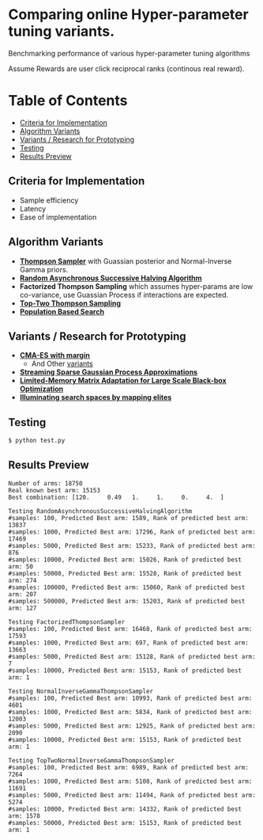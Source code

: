 # Comparing online Hyper-parameter tuning variants.
Benchmarking performance of various hyper-parameter tuning algorithms

Assume Rewards are user click reciprocal ranks (continous real reward).

# Table of Contents
- [Criteria for Implementation](#criteria-for-implementation)
- [Algorithm Variants](#algorithm-variants)
- [Variants / Research for Prototyping](#variants--research-for-prototyping)
- [Testing](#testing)
- [Results Preview](#results-preview)

## Criteria for Implementation
* Sample efficiency
* Latency
* Ease of implementation

## Algorithm Variants

* [**Thompson Sampler**](https://www.cs.ubc.ca/labs/lci/mlrg/slides/2019_summer_6_thompson_sampling.pdf) with Guassian posterior and Normal-Inverse Gamma priors.
* [**Random Asynchronous Successive Halving Algorithm**](https://arxiv.org/pdf/1810.05934)
* **Factorized Thompson Sampling** which assumes hyper-params are low co-variance, use Guassian Process if interactions are expected.
* [**Top-Two Thompson Sampling**](https://arxiv.org/pdf/1602.08448)
* [**Population Based Search**](https://arxiv.org/pdf/1711.09846)

## Variants / Research for Prototyping
- [**CMA-ES with margin**](https://arxiv.org/pdf/2305.00849v1)
  - And Other [variants](https://arxiv.org/search/cs?searchtype=author&query=Shirakawa,+S)
- [**Streaming Sparse Gaussian Process Approximations**](https://proceedings.neurips.cc/paper_files/paper/2017/file/f31b20466ae89669f9741e047487eb37-Paper.pdf)
- [**Limited-Memory Matrix Adaptation
for Large Scale Black-box Optimization**](https://arxiv.org/pdf/1705.06693)
- [**Illuminating search spaces by mapping elites**](https://arxiv.org/pdf/1504.04909)

## Testing
```bash
$ python test.py
```

## Results Preview
```shell
Number of arms: 18750
Real known best arm: 15153
Best combination: [120.     0.49   1.     1.     0.     4.  ]

Testing RandomAsynchronousSuccessiveHalvingAlgorithm
#samples: 100, Predicted Best arm: 1589, Rank of predicted best arm: 13837
#samples: 1000, Predicted Best arm: 17296, Rank of predicted best arm: 17469
#samples: 5000, Predicted Best arm: 15233, Rank of predicted best arm: 876
#samples: 10000, Predicted Best arm: 15026, Rank of predicted best arm: 50
#samples: 50000, Predicted Best arm: 15528, Rank of predicted best arm: 274
#samples: 100000, Predicted Best arm: 15060, Rank of predicted best arm: 207
#samples: 500000, Predicted Best arm: 15203, Rank of predicted best arm: 127

Testing FactorizedThompsonSampler
#samples: 100, Predicted Best arm: 16468, Rank of predicted best arm: 17593
#samples: 1000, Predicted Best arm: 697, Rank of predicted best arm: 13663
#samples: 5000, Predicted Best arm: 15128, Rank of predicted best arm: 7
#samples: 10000, Predicted Best arm: 15153, Rank of predicted best arm: 1

Testing NormalInverseGammaThompsonSampler
#samples: 100, Predicted Best arm: 10993, Rank of predicted best arm: 4601
#samples: 1000, Predicted Best arm: 5834, Rank of predicted best arm: 12003
#samples: 5000, Predicted Best arm: 12925, Rank of predicted best arm: 2090
#samples: 10000, Predicted Best arm: 15153, Rank of predicted best arm: 1

Testing TopTwoNormalInverseGammaThompsonSampler
#samples: 100, Predicted Best arm: 6989, Rank of predicted best arm: 7264
#samples: 1000, Predicted Best arm: 5108, Rank of predicted best arm: 11691
#samples: 5000, Predicted Best arm: 11494, Rank of predicted best arm: 5274
#samples: 10000, Predicted Best arm: 14332, Rank of predicted best arm: 1578
#samples: 50000, Predicted Best arm: 15153, Rank of predicted best arm: 1
```